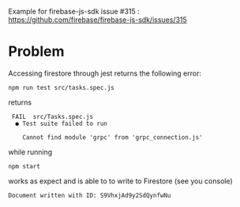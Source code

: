 Example for firebase-js-sdk issue #315 : https://github.com/firebase/firebase-js-sdk/issues/315

# Problem

Accessing firestore through jest returns the following error:

`npm run test src/tasks.spec.js`

returns

```
 FAIL  src/Tasks.spec.js
  ● Test suite failed to run

    Cannot find module 'grpc' from 'grpc_connection.js'
```

while running

`npm start`

works as expect and is able to to write to Firestore (see you console)

```
Document written with ID: S9VhxjAd9y2SdQynfwNu
```
